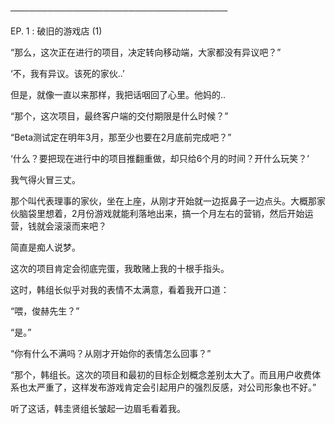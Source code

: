 ───────────────────────────────────

EP. 1 : 破旧的游戏店 (1)

“那么，这次正在进行的项目，决定转向移动端，大家都没有异议吧？”

‘不，我有异议。该死的家伙..’

但是，就像一直以来那样，我把话咽回了心里。他妈的..

“那个，这次项目，最终客户端的交付期限是什么时候？”

“Beta测试定在明年3月，那至少也要在2月底前完成吧？”

‘什么？要把现在进行中的项目推翻重做，却只给6个月的时间？开什么玩笑？’

我气得火冒三丈。

那个叫代表理事的家伙，坐在上座，从刚才开始就一边抠鼻子一边点头。大概那家伙脑袋里想着，2月份游戏就能利落地出来，搞一个月左右的营销，然后开始运营，钱就会滚滚而来吧？

简直是痴人说梦。

这次的项目肯定会彻底完蛋，我敢赌上我的十根手指头。

这时，韩组长似乎对我的表情不太满意，看着我开口道：

“喂，俊赫先生？”

“是。”

“你有什么不满吗？从刚才开始你的表情怎么回事？”

“那个，韩组长。这次的项目和最初的目标企划概念差别太大了。而且用户收费体系也太严重了，这样发布游戏肯定会引起用户的强烈反感，对公司形象也不好。”

听了这话，韩圭贤组长皱起一边眉毛看着我。